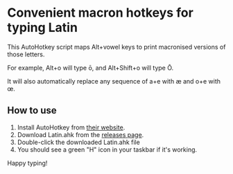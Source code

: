 # Convenient macron hotkeys for typing Latin

This AutoHotkey script maps Alt+vowel keys to print macronised versions of those
letters.

For example, Alt+o will type ō, and Alt+Shift+o will type Ō.

It will also automatically replace any sequence of a+e with æ and o+e with œ.

## How to use

1. Install AutoHotkey from [their website](https://www.autohotkey.com/).
2. Download Latin.ahk from the [releases page](https://github.com/esthermations/AutoHotkeysForLatin/releases).
3. Double-click the downloaded Latin.ahk file
4. You should see a green "H" icon in your taskbar if it's working.

Happy typing!
